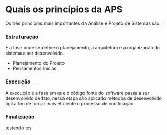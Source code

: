 # Quais os princípios da APS

Os três princípios mais importantes da Análise e Projeto de Sistemas são:

### Estruturação

É a fase onde se define o planejamento, a arquitetura e a organização do sistema a ser desenvolvido.

- Planejamento do Projeto
- Pensamentos Inicias


### Execução

A execução é a fase em que o código fonte do software passa a ser desenvolvido de fato, nessa etapa são aplicado métodos de desenvolvido ágil a fim de tornar mais eficiente o processo de codificação.

### Finalização

testando tes